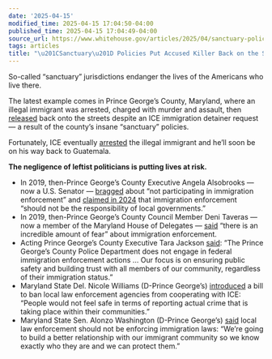 ```yaml
---
date: '2025-04-15'
modified_time: 2025-04-15 17:04:50-04:00
published_time: 2025-04-15 17:04:49-04:00
source_url: https://www.whitehouse.gov/articles/2025/04/sanctuary-policies-put-accused-killer-back-on-the-streets/
tags: articles
title: "\u201CSanctuary\u201D Policies Put Accused Killer Back on the Streets"
---
```

 
So-called “sanctuary” jurisdictions endanger the lives of the Americans
who live there.  
  
The latest example comes in Prince George’s County, Maryland, where an
illegal immigrant was arrested, charged with murder and assault, then
[released](https://www.ice.gov/news/releases/ice-arrests-guatemalan-alien-charged-murder-assault-after-release-noncooperative)
back onto the streets despite an ICE immigration detainer request — a
result of the county’s insane “sanctuary” policies.  
  
Fortunately, ICE eventually
[arrested](https://x.com/BillMelugin_/status/1912181516169285762) the
illegal immigrant and he’ll soon be on his way back to Guatemala.  
  
**The negligence of leftist politicians is putting lives at risk.**

-   In 2019, then-Prince George’s County Executive Angela Alsobrooks —
    now a U.S. Senator —
    [bragged](https://foxbaltimore.com/news/local/prince-georges-co-under-spotlight-after-immigration-controversies-rock-maryland-hogan-alsobrooks-senate-md-politics-victor-antonio-martinez-hernandez-was-arrested-for-the-brutal-murder-of-rachel-morin-on-harford-countys-ma-and-pa-trail-last-year#:~:text=We%20are%20not%20participating%20in%20immigration%20enforcement%2C%22%20Alsobrooks%20said%20during%20the%20June%202019%20policing%20announcement.%20%22That%20is%20the%20job%20of%20the%20federal%20government%2C%20but%20we%20wanted%20to%20give%20advice%20and%20counsel%20to%20the%20police%20department%20and%20the%20department%20of%20corrections%20on%20occasions%20where%20we%20would%20notify%20ICE.%22)
    about “not participating in immigration enforcement” and [claimed in
    2024](https://x.com/realgarycollins/status/1819482255623877025) that
    immigration enforcement “should not be the responsibility of local
    governments.”
-   In 2019, then-Prince George’s County Council Member Deni Taveras —
    now a member of the Maryland House of Delegates —
    [said](https://www.washingtonpost.com/local/md-politics/prince-georges-council-considers-law-barring-agencies-from-working-with-ice/2019/11/19/250085e4-0aca-11ea-8397-a955cd542d00_story.html#:~:text=%E2%80%9CThere%20is%20an%20incredible%20amount%20of%20fear%2C%E2%80%9D%20said%20council%20member%20Deni%20Taveras%20(D%2DDistrict%202)%2C%20who%20sponsored%20the%20legislation.%20%E2%80%9CThese%20people%20pay%20taxes%20.%E2%80%89.%E2%80%89.%20we%20need%20to%20be%20doing%20better%20at%20all%20levels%20of%20government%20in%20terms%20of%20protecting%20them.%E2%80%9D)
    “there is an incredible amount of fear” about immigration
    enforcement.
-   Acting Prince George’s County Executive Tara Jackson
    [said](https://www.thebaltimorebanner.com/politics-power/local-government/ice-enforcement-counties-RJPLOSXTJZH67GINEA4IMW2PEU/):
    “The Prince George’s County Police Department does not engage in
    federal immigration enforcement actions … Our focus is on ensuring
    public safety and building trust with all members of our community,
    regardless of their immigration status.”
-   Maryland State Del. Nicole Williams (D-Prince George’s)
    [introduced](https://www.wusa9.com/article/news/politics/maryland-lawmaker-wants-to-limit-cooperation-between-local-and-state-police-departments-and-ice-287g/65-163b5716-cb1d-4828-ae4a-bcca15239e85)
    a bill to ban local law enforcement agencies from cooperating with
    ICE: “People would not feel safe in terms of reporting actual crime
    that is taking place within their communities.”
-   Maryland State Sen. Alonzo Washington (D-Prince George’s)
    [said](https://dbknews.com/2025/02/13/pg-county-executive-debate-budget-deficit/)
    local law enforcement should not be enforcing immigration laws:
    “We’re going to build a better relationship with our immigrant
    community so we know exactly who they are and we can protect them.”

